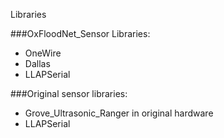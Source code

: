 Libraries

###OxFloodNet_Sensor Libraries:
* OneWire 
* Dallas 
* LLAPSerial

###Original sensor libraries:
* Grove_Ultrasonic_Ranger in original hardware
* LLAPSerial
